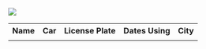 ![](/images/car.gif)




<script>
    // let SHEET_ID = '1J0CpPX3hzEBJZqxTBNxOdufO7c2QlArscgkkyUaRPTU'
    // let SHEET_TITLE = 'Sheet1'
    // let SHEET_RANGE = 'B1:G11'

    // let FULL_URL = ('https://docs.google.com/spreadsheets/d/' + SHEET_ID + '/gviz/tq?sheet=' + SHEET_TITLE + '&range=' + SHEET_RANGE);

    // fetch(FULL_URL)
    // .then(response => response.text())
    // .then(rep => {
    //     let data = JSON.parse(rep.substr(47).slice(0,-2));

    //     let Car_name_title = document.getELementByID('Car_name_title');
    //     let Liscense_Plate_title = document.getElementByID('Liscense_Plate_title');
    //     let Person_Reserve_title = document.getElementByID('Person_Reserve_title');
    //     let Date_Reserve_title = document.getElementByID('Date_Reserve_title');
    //     let Car_avaliablity_title = document.getElementByID('Car_avaliablity_title');
    //     let City_title = document.getElementByID('City_title');
    //     let Carsdetails = document.getElementByID('Carsdetails');
    //     let length = data.table.rows.lenght-1;

    //     Car_name_title.innerHTML = data.table.rows[0].c[0].v;
    //     Liscense_Plate_title.innerHTML = data.table.rows[0].c[1].v;
    //     Person_Reserve_title.innerHTML = data.table.rows[0].c[2].v;
    //     Date_Reserve_title.innerHTML = data.table.rows[0].c[3].v;
    //     Car_avaliablity_title.innerHTML = data.table.rows[0].c[4].v;
    //     City_title.innerHTML = data.table.rows[0].c[5].v;

    //     for(let i = 1;i<length;i++){
    //         let NewBoxCar = document.createElement('div');
    //         NewBoxCar.id = ("box"+i);
    //         NewBoxCar.className = "Some_Style";
    //         Car_name.append(NewBoxCar);
    //         NewBoxCar.innerHTML = data.table.rows[i].c[0].v;

    //         let NewBoxLisc = document.createElement('div');
    //         NewBoxLisc.id = ("box"+i);
    //         NewBoxLisc.className = "Some_Style";
    //         Liscense_Plate.append(NewBoxLisc);
    //         NewBoxLisc.innerHTML = data.table.rows[i].c[1].v;
            
    //         let NewBoxPer = document.createElement('div');
    //         NewBoxPer.id = ("box"+i);
    //         NewBoxPer.className = "Some_Style";
    //         Person_Reserve.append(NewBoxPer);
    //         NewBoxPer.innerHTML = data.table.rows[i].c[2].v;

    //         let NewBoxDat = document.createElement('div');
    //         NewBoxDat.id = ("box"+i);
    //         NewBoxDat.className = "Some_Style";
    //         Date_Reserve.append(NewBoxDat);
    //         NewBoxDat.innerHTML = data.table.rows[i].c[3].v;

    //         let NewBoxAva = document.createElement('div');
    //         NewBoxAva.id = ("box"+i);
    //         NewBoxAva.className = "Some_Style";
    //         Car_avaliablity.append(NewBoxAva);
    //         NewBoxAva.innerHTML = data.table.rows[i].c[4].v;

    //         let NewBoxCity = document.createElement('div');
    //         NewBoxCity.id = ("box"+i);
    //         NewBoxCity.className = "Some_Style";
    //         City.append(NewBoxCity);
    //         NewBoxCity.innerHTML = data.table.rows[i].c[5].v;

    //     }
    // })

    function display() {
        document.getElementById("nameDisplay").innerHTML = names.value;
        document.getElementById("activityDisplay").innerHTML = activity.value;
        document.getElementById("licDisplay").innerHTML = license.value;
        document.getElementById("descDisplay").innerHTML = description.value;
        document.getElementById("goinDisplay").innerHTML = description.value;
    }

    function carlists (){
        var cars = ["Honda Civic", "Honda Lamborghini", "Toyota", "Honda Odyssey", "Tesla Model S","Tesla Model X", "Tesla Model 3", "Tesla Model Y", "Porche", "Volkswagen"];


        var license_plates = ["7WFV926","NSC709","6LVA210","64758P2","CT2K3A","55827T","JSX8090","8EPJ872","5NLF823","7ZDU842"];


        var booked = [
            [-1,-1,-1,-1,-1];
            [-1,-1,-1,-1,-1];
            [-1,-1,-1,-1,-1];
            [-1,-1,-1,-1,-1];
            [-1,-1,-1,-1,-1];
            [-1,-1,-1,-1,-1];
            [-1,-1,-1,-1,-1];
            [-1,-1,-1,-1,-1];
            [-1,-1,-1,-1,-1];
            [-1,-1,-1,-1,-1];
        ];
    }

<form>

<div id="Carstitle">
    <div id="Car_name_title"></div>
    <div id="Liscense_Plate_title"></div>
    <div id="Person_Reserve_title"></div>
    <div id="Date_Reserve_title"></div>
    <div id="Car_avaliablity_title"></div>
    <div id="City_title"></div>
</div>

<div id="Carsdetails">
    <div id="Car_name"></div>
    <div id="Liscense_Plate"></div>
    <div id="Person_Reserve"></div>
    <div id="Date_Reserve"></div>
    <div id="Car_avaliablity"></div>
    <div id="City"></div>
</div>

    <input type="car">
    <input type="license plate">


# Reserve a Car
Name: <input type="text" name="name" id="nameDisplay"> <br> <br>
Car: <input type="text" name="activity" id="activity"> <br><br>
License Plate: <input type="text" name="description" id="license"> <br><br>
Dates Using: <input type="text" name="description" id="description"><br><br>
Where are you going:<input type="text" name="going" id="going"><br><br>


<button onclick="display()">Reserve</button>

</form>


<button type="button">Book a Reservation!</button>


</script>

<table id="table">
    <tr>
        <th>Name</th>
        <th>Car</th>
        <th>License Plate</th>
        <th>Dates Using</th>
        <th>City</th>
    </tr>
    <tr>
        <td id="nameDisplay"></td>
        <td id="activityDisplay"></td>
        <td id="licDisplay"></td>
        <td id="descDisplay"></td>
        <td id="goinDisplay"></td> 
    </tr>
</table>


<!-- 
![](/images/car.gif)

# Reserve a Car
Name: <input type="text" name="name" id="names">
Car: <input type="text" name="activity" id="activity">
License Plate: <input type="text" name="description" id="license">
Dates Using: <input type="text" name="description" id="description">
Where are you going:<input type="text" name="going" id="going">


<script>

    let SHEET_ID = '16dzb_zqTXIXj4QQSZSCthwOaVbIypr1FfPpV58N6VcI'
    let SHEET_TITLE = 'Sheet1'
    let SHEET_RANGE = 'A1:D11'

    let FULL_URL = ('https://docs.google.com/spreadsheets/d/' + SHEET_ID + '/gviz/tq?sheet=' + SHEET_TITLE + '&range=' + SHEET_RANGE);



    fetch(FULL_URL)
    .then(response => response.text())
    .then(rep => {
        let data = JSON.parse(rep.substr(47).slice(0,-2));

        let Car_name_title = document.getELementByID('Car_name_title');
        let Liscense_Plate_title = document.getElementByID('Liscense_Plate_title');
        let Person_Reserve_title = document.getElementByID('Person_Reserve_title');
        let Date_Reserve_title = document.getElementByID('Date_Reserve_title');
        let City_title = document.getElementByID('City_title');
        let Carsdetails = document.getElementByID('Carsdetails');
        let length = data.table.rows.lenght-1;

        Car_name_title.innerHTML = data.table.rows[0].c[0].v;
        Liscense_Plate_title.innerHTML = data.table.rows[0].c[1].v;
        Person_Reserve_title.innerHTML = data.table.rows[0].c[2].v;
        Date_Reserve_title.innerHTML = data.table.rows[0].c[3].v;
        City_title.innerHTML = data.table.rows[0].c[5].v;

        for(let i = 1;i<length;i++){
            let NewBoxCar = document.createElement('div');
            NewBoxCar.id = ("box"+i);
            NewBoxCar.className = "Some_Style";
            Car_name.append(NewBoxCar);
            NewBoxCar.innerHTML = data.table.rows[i].c[0].v;
            console.log(NewBoxCar.innerHTML)

            let NewBoxLisc = document.createElement('div');
            NewBoxLisc.id = ("box"+i);
            NewBoxLisc.className = "Some_Style";
            Liscense_Plate.append(NewBoxLisc);
            NewBoxLisc.innerHTML = data.table.rows[i].c[1].v;
            
            let NewBoxPer = document.createElement('div');
            NewBoxPer.id = ("box"+i);
            NewBoxPer.className = "Some_Style";
            Person_Reserve.append(NewBoxPer);
            NewBoxPer.innerHTML = data.table.rows[i].c[2].v;

            let NewBoxDat = document.createElement('div');
            NewBoxDat.id = ("box"+i);
            NewBoxDat.className = "Some_Style";
            Date_Reserve.append(NewBoxDat);
            NewBoxDat.innerHTML = data.table.rows[i].c[3].v;

            let NewBoxCity = document.createElement('div');
            NewBoxCity.id = ("box"+i);
            NewBoxCity.className = "Some_Style";
            City.append(NewBoxCity);
            NewBoxCity.innerHTML = data.table.rows[i].c[5].v;

        }
    })

    function display() {
        document.getElementById("nameDisplay").innerHTML = names.value;
        document.getElementById("activityDisplay").innerHTML = activity.value;
        document.getElementById("licDisplay").innerHTML = license.value;
        document.getElementById("descDisplay").innerHTML = description.value;
        document.getElementById("goinDisplay").innerHTML = description.value;
    }


</script>

<button onclick="display()">Enter</button>
<table id="table">
    <!-- <tr>
        <th>Name</th>
        <th>Car</th>
        <th>License Plate</th>
        <th>Dates Using</th>
        <th>City</th>
    </tr>
    <tr>
        <td id="nameDisplay"></td>
        <td id="activityDisplay"></td>
        <td id="licDisplay"></td>
        <td id="descDisplay"></td>
        <td id="goinDisplay"></td> 


<h1>My First Heading</h1>
<p>My first paragraph.</p>
<form action="" method ='post'>
    <input type="text" name ="Car_name_input" placeholder="Car_name"><br><br>
    <input type="text" name="Liscense_Plate_input" placeholder="Liscense_Plate"><br><br>
    <input type="text" name ="Person_name_input" placeholder="Person_name"><br><br>
    <input type="text" name="City_input" placeholder="City"><br><br>
    <input type="submit" text="Reserve" name="Reserve">
</form>

<form action="" method ='post'>
    <input type="submit" text="Delete Last Reservation" name="Delete">
</form>

<div id="Carstitle">
    <div id="Car_name_title"></div>
    <div id="Liscense_Plate_title"></div>
    <div id="Person_Reserve_title"></div>
    <div id="Date_Reserve_title"></div>
    <div id="Car_avaliablity_title"></div>
    <div id="City_title"></div>
</div>

<div id="Carsdetails">
    <div id="Car_name"></div>
    <div id="Liscense_Plate"></div>
    <div id="Person_Reserve"></div>
    <div id="Date_Reserve"></div>
    <div id="Car_avaliablity"></div>
    <div id="City"></div>
</div> -->